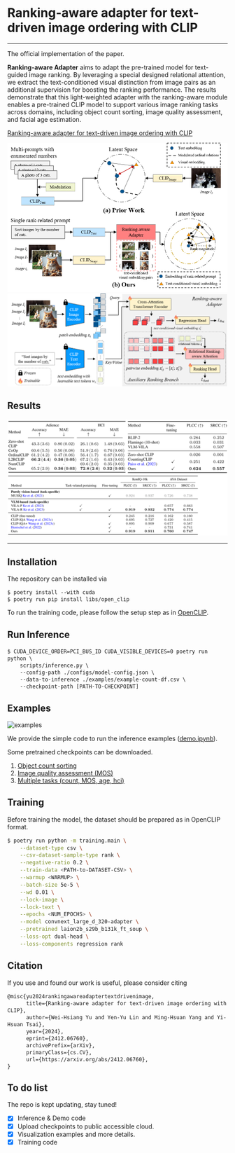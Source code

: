 # Ranking-aware adapter for text-driven image ordering with CLIP
---
The official implementation of the paper.

**Ranking-aware Adapter** aims to adapt the pre-trained model for text-guided image ranking. By leveraging a special designed relational attention, we extract the text-conditioned visual distinction from image pairs as an additional supervision for boosting the ranking performance. The results demonstrate that this light-weighted adapter with the ranking-aware module enables a pre-trained CLIP model to support various image ranking tasks across domains, including object count sorting, image quality assessment, and facial age estimation.

[Ranking-aware adapter for text-driven image ordering with CLIP](https://arxiv.org/abs/2412.06760)

![img1](figures/overview.png)
![img2](figures/method.png)

## Results
![results](./figures/results.png)

---
## Installation
The repository can be installed via
```
$ poetry install --with cuda
$ poetry run pip install libs/open_clip
```
<NOTE> To run the training code, please follow the setup step as in [OpenCLIP](https://github.com/mlfoundations/open_clip).

## Run Inference
```
$ CUDA_DEVICE_ORDER=PCI_BUS_ID CUDA_VISIBLE_DEVICES=0 poetry run python \
    scripts/inference.py \
    --config-path ./configs/model-config.json \
    --data-to-inference ./examples/example-count-df.csv \
    --checkpoint-path [PATH-TO-CHECKPOINT]
```

## Examples
![examples](./figures/examples.png)

We provide the simple code to run the inference examples ([demo.ipynb](./demo.ipynb)).

Some pretrained checkpoints can be downloaded.
1. [Object count sorting](https://drive.google.com/file/d/1sX1maP03MiwCeZTHvQvmwkswdnWvjfU2/view?usp=sharing)
2. [Image quality assessment (MOS)](https://drive.google.com/file/d/1H1byD2V5bUwWoHGG7Ih3wYQp4adfa7oh/view?usp=sharing)
3. [Multiple tasks (count, MOS, age, hci)](https://drive.google.com/file/d/11IA5aVDTG_y0ZxXWZJC9vmjeJpC_0Y08/view?usp=sharing)

## Training
Before training the model, the dataset should be prepared as in OpenCLIP format.
```bash
$ poetry run python -m training.main \
    --dataset-type csv \
    --csv-dataset-sample-type rank \
    --negative-ratio 0.2 \
    --train-data <PATH-to-DATASET-CSV> \
    --warmup <WARMUP> \
    --batch-size 5e-5 \
    --wd 0.01 \
    --lock-image \
    --lock-text \
    --epochs <NUM_EPOCHS> \
    --model convnext_large_d_320-adapter \
    --pretrained laion2b_s29b_b131k_ft_soup \
    --loss-opt dual-head \
    --loss-components regression rank
```

## Citation
If you use and found our work is useful, please consider citing
```
@misc{yu2024rankingawareadaptertextdrivenimage,
      title={Ranking-aware adapter for text-driven image ordering with CLIP},
      author={Wei-Hsiang Yu and Yen-Yu Lin and Ming-Hsuan Yang and Yi-Hsuan Tsai},
      year={2024},
      eprint={2412.06760},
      archivePrefix={arXiv},
      primaryClass={cs.CV},
      url={https://arxiv.org/abs/2412.06760},
}
```

## To do list
The repo is kept updating, stay tuned!
- [x] Inference & Demo code
- [x] Upload checkpoints to public accessible cloud.
- [x] Visualization examples and more details.
- [x] Training code
